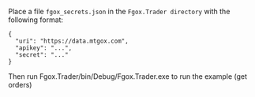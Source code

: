 


Place a file `fgox_secrets.json` in the `Fgox.Trader directory` with the following format:

    {
      "uri": "https://data.mtgox.com",
      "apikey": "...",
      "secret": "..."
    }


Then run Fgox.Trader/bin/Debug/Fgox.Trader.exe to run the example (get orders)

